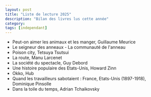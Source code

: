 ```yaml
---
layout: post
title: "Liste de lecture 2025"
description: "Bilan des livres lus cette année"
category: 
tags: [independant]
---
```


* Peut-on aimer les animaux et les manger, Guillaume Meurice
* Le seigneur des anneaux - La communauté de l'anneau
* Poison city, Tetsuya Tsutsui 
* La route, Manu Larcenet
* La société du spectacle, Guy Debord
* Une histoire populaire des Etats-Unis, Howard Zinn
* Okko, Hub 
* Quand les travailleurs sabotaient : France, Etats-Unis (1897-1918), Dominique Pinsolle
* Dans la toile du temps, Adrian Tchaikovsky
